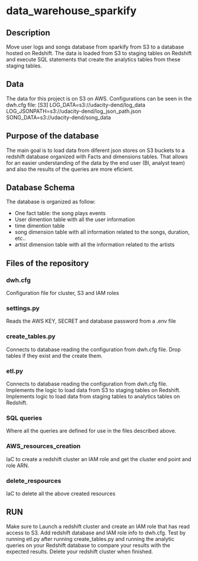 # data_warehouse_sparkify
## Description
Move user logs and songs database from sparkify from S3 to a database hosted on Redshift.
The data is loaded from S3 to staging tables on Redshift and execute SQL statements that create the analytics tables from these staging tables.

## Data 
The data for this project is on S3 on AWS. Configurations can be seen in the dwh.cfg file:
    [S3]
    LOG_DATA=s3://udacity-dend/log_data
    LOG_JSONPATH=s3://udacity-dend/log_json_path.json
    SONG_DATA=s3://udacity-dend/song_data

## Purpose of the database
The main goal is to load data from diferent json stores on S3 buckets to a redshift database organized with Facts and dimensions tables. That allows for an easier understanding of the data by the end user (BI, analyst team) and also the results of the queries are more eficient.

## Database Schema
The database is organized as follow:
- One fact table: the song plays events
- User dimention table with all the user information
- time dimention table 
- song dimension table with all information related to the songs, duration, etc..
- artist dimension table with all the information related to the artists

## Files of the repository
### dwh.cfg
Configuration file for cluster, S3 and IAM roles

### settings.py
Reads the AWS KEY, SECRET and database password from a .env file

### create_tables.py
Connects to database reading the configuration from dwh.cfg file.
Drop tables if they exist and the create them.

### etl.py
Connects to database reading the configuration from dwh.cfg file.
Implements the logic to load data from S3 to staging tables on Redshift.
Implements logic to load data from staging tables to analytics tables on Redshift.

### SQL queries 
Where all the queries are defined for use in the files described above.

### AWS_resources_creation
IaC to create a redshift cluster an IAM role and get the cluster end point and role ARN.

### delete_respources
IaC to delete all the above created resources

## RUN 
Make sure to Launch a redshift cluster and create an IAM role that has read access to S3.
Add redshift database and IAM role info to dwh.cfg.
Test by running etl.py after running create_tables.py and running the analytic queries on your Redshift database to compare your results with the expected results.
Delete your redshift cluster when finished.
